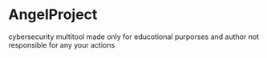 # AngelProject
cybersecurity multitool made only for educotional purporses and author not responsible for any your actions
